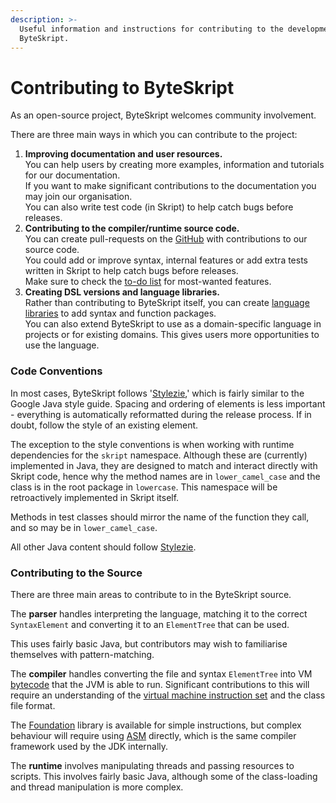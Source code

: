 ```yaml
---
description: >-
  Useful information and instructions for contributing to the development of
  ByteSkript.
---
```


# Contributing to ByteSkript

As an open-source project, ByteSkript welcomes community involvement.

There are three main ways in which you can contribute to the project:

1. **Improving documentation and user resources.**\
   You can help users by creating more examples, information and tutorials for our documentation.\
   If you want to make significant contributions to the documentation you may join our organisation.\
   You can also write test code (in Skript) to help catch bugs before releases.
2. **Contributing to the compiler/runtime source code.**\
   You can create pull-requests on the [GitHub](https://github.com/Moderocky/ByteSkript) with contributions to our source code.\
   You could add or improve syntax, internal features or add extra tests written in Skript to help catch bugs before releases.\
   Make sure to check the [to-do list](https://github.com/Moderocky/ByteSkript/blob/master/TODO.md) for most-wanted features.
3. **Creating DSL versions and language libraries.**\
   Rather than contributing to ByteSkript itself, you can create [language libraries](creating-a-library/) to add syntax and function packages.\
   You can also extend ByteSkript to use as a domain-specific language in projects or for existing domains. This gives users more opportunities to use the language.

### Code Conventions

In most cases, ByteSkript follows '[Stylezie](https://github.com/Moderocky/Stylezie),' which is fairly similar to the Google Java style guide. Spacing and ordering of elements is less important - everything is automatically reformatted during the release process. If in doubt, follow the style of an existing element.

The exception to the style conventions is when working with runtime dependencies for the `skript` namespace. Although these are (currently) implemented in Java, they are designed to match and interact directly with Skript code, hence why the method names are in `lower_camel_case` and the class is in the root package in `lowercase`. This namespace will be retroactively implemented in Skript itself.

Methods in test classes should mirror the name of the function they call, and so may be in `lower_camel_case`.

All other Java content should follow [Stylezie](https://github.com/Moderocky/Stylezie).

### Contributing to the Source

There are three main areas to contribute to in the ByteSkript source.

The **parser** handles interpreting the language, matching it to the correct `SyntaxElement` and converting it to an `ElementTree` that can be used.

This uses fairly basic Java, but contributors may wish to familiarise themselves with pattern-matching.

The **compiler** handles converting the file and syntax `ElementTree` into VM [bytecode](https://en.wikipedia.org/wiki/Java\_bytecode) that the JVM is able to run. Significant contributions to this will require an understanding of the [virtual machine instruction set](https://docs.oracle.com/javase/specs/jvms/se17/html/jvms-6.html) and the class file format.

The [Foundation](https://github.com/Moderocky/Foundation) library is available for simple instructions, but complex behaviour will require using [ASM](https://asm.ow2.io) directly, which is the same compiler framework used by the JDK internally.

The **runtime** involves manipulating threads and passing resources to scripts. This involves fairly basic Java, although some of the class-loading and thread manipulation is more complex.
